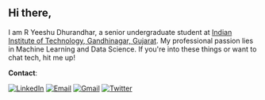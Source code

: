 ## Hi there, 
I am R Yeeshu Dhurandhar, a senior undergraduate student at [Indian Institute of Technology, Gandhinagar, Gujarat](http://iitgn.ac.in/).
My professional passion lies in Machine Learning and Data Science. If you're into these things or want to chat tech, hit me up!

**Contact**:

[![LinkedIn](https://img.shields.io/badge/LinkedIn-blue?style=for-the-badge&logo=Linkedin&logoColor=white)](https://www.linkedin.com/in/r-yeeshu-dhurandhar-244a971bb/)
[![Email](https://img.shields.io/badge/Email-blue?style=for-the-badge&logo=email&logoColor=white)](mailto:r.yeeshu@iitgn.ac.in)
[![Gmail](https://img.shields.io/badge/Gmail-red?style=for-the-badge&logo=gmail&logoColor=white)](mailto:ryeeshudhurandhar@gmail.com)
[![Twitter](https://img.shields.io/badge/Twitter-blue?style=for-the-badge&logo=twitter&logoColor=white)](https://twitter.com/RYeeshu)

<!---
RYeeshuDhurandhar/RYeeshuDhurandhar is a ✨ special ✨ repository because its `README.md` (this file) appears on your GitHub profile.
You can click the Preview link to take a look at your changes.
--->
